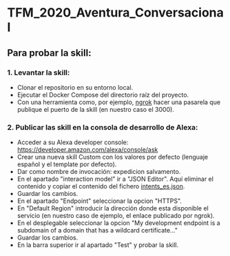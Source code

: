 # TFM_2020_Aventura_Conversacional
## Para probar la skill:
### 1. Levantar la skill:
- Clonar el repositorio en su entorno local.
- Ejecutar el Docker Compose del directorio raíz del proyecto.
- Con una herramienta como, por ejemplo, [ngrok](https://www.npmjs.com/package/ngrok) hacer una pasarela que publique el puerto de la skill (en nuestro caso el 3000).

### 2. Publicar las skill en la consola de desarrollo de Alexa:
- Acceder a su Alexa developer console: https://developer.amazon.com/alexa/console/ask
- Crear una nueva skill Custom con los valores por defecto (lenguaje español y el template por defecto).
- Dar como nombre de invocación: expedicion salvamento.
- En el apartado "interaction model" ir a "JSON Editor". Aquí eliminar el contenido y copiar el contenido del fichero [intents_es.json](/adventure-game-skill/src/app/intents_es.json).
- Guardar los cambios.
- En el apartado "Endpoint" seleccionar la opcion "HTTPS".
- En "Default Region" introducir la dirección donde esta disponible el servicio (en nuestro caso de ejemplo, el enlace publicado por ngrok).
- En el desplegable seleccionar la opcion "My development endpoint is a subdomain of a domain that has a wildcard certificate..."
- Guardar los cambios.
- En la barra superior ir al apartado "Test" y probar la skill.


